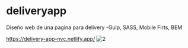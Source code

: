 # deliveryapp
Diseño web de una pagina para delivery
-Gulp, SASS, Mobile Firts, BEM

https://delivery-app-nvc.netlify.app/
![2](https://user-images.githubusercontent.com/82616465/171200059-d08c037c-e2c1-40b5-ba18-624d36de2029.png)

